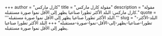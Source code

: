 +++
author = "كارل ماركس"
title = "مقولة كارل ماركس"
description = "مقولة كارل ماركس: البلد الأكثر تطورا صناعيا يظهر إلى الأقل نموا صورة مستقبله."
quote = '''البلد الأكثر تطورا صناعيا يظهر إلى الأقل نموا صورة مستقبله.''' 
slug = "البلد-الأكثر-تطورا-صناعيا-يظهر-إلى-الأقل-نموا-صورة-مستقبله"
+++
البلد الأكثر تطورا صناعيا يظهر إلى الأقل نموا صورة مستقبله.
